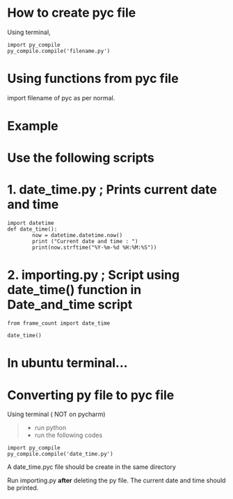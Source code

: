# How to create pyc file

Using terminal,
````
import py_compile
py_compile.compile('filename.py')

````
# Using functions from pyc file

import filename of pyc as per normal.

# Example

# Use the following scripts

# 1. date_time.py ; Prints current date and time
````
import datetime
def date_time():
        now = datetime.datetime.now()
        print ("Current date and time : ")
        print(now.strftime("%Y-%m-%d %H:%M:%S"))
````

# 2. importing.py ; Script using **date_time() function** in Date_and_time script

````
from frame_count import date_time

date_time()
````
# In ubuntu terminal...
# Converting **py** file to **pyc** file

Using terminal ( NOT on pycharm)

>- run python
>- run the following codes
````
import py_compile
py_compile.compile('date_time.py')
````
A date_time.pyc file should be create in the same directory

Run importing.py **after** deleting the py file. The current date and time should be printed.
